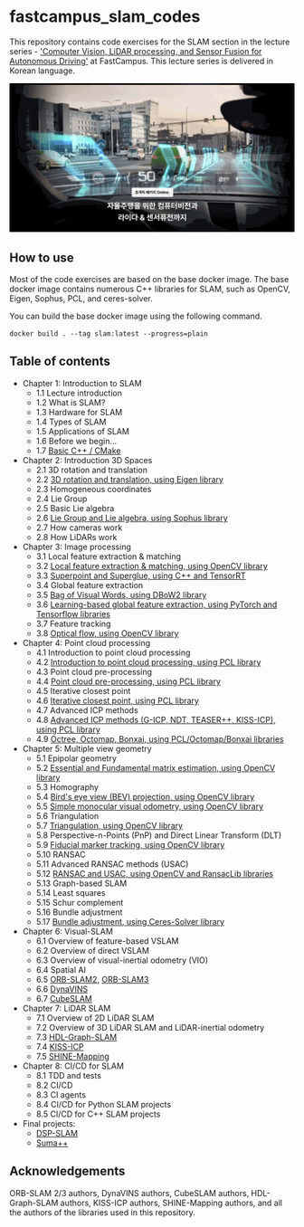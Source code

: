 # fastcampus_slam_codes

This repository contains code exercises for the SLAM section in the lecture series - ['Computer Vision, LiDAR processing, and Sensor Fusion for Autonomous Driving'](https://fastcampus.co.kr/data_online_autovehicle) at FastCampus. This lecture series is delivered in Korean language.

![](title.png)

## How to use

Most of the code exercises are based on the base docker image. The base docker image contains numerous C++ libraries for SLAM, such as OpenCV, Eigen, Sophus, PCL, and ceres-solver. 

You can build the base docker image using the following command. 

```shell
docker build . --tag slam:latest --progress=plain
```

## Table of contents

- Chapter 1: Introduction to SLAM
  - 1.1 Lecture introduction
  - 1.2 What is SLAM?
  - 1.3 Hardware for SLAM
  - 1.4 Types of SLAM
  - 1.5 Applications of SLAM
  - 1.6 Before we begin...
  - 1.7 [Basic C++ / CMake](1_7)
- Chapter 2: Introduction 3D Spaces
  - 2.1 3D rotation and translation
  - 2.2 [3D rotation and translation, using Eigen library](2_2)
  - 2.3 Homogeneous coordinates
  - 2.4 Lie Group
  - 2.5 Basic Lie algebra
  - 2.6 [Lie Group and Lie algebra, using Sophus library](2_6)
  - 2.7 How cameras work
  - 2.8 How LiDARs work
- Chapter 3: Image processing
  - 3.1 Local feature extraction & matching
  - 3.2 [Local feature extraction & matching, using OpenCV library](3_2)
  - 3.3 [Superpoint and Superglue, using C++ and TensorRT](3_3)
  - 3.4 Global feature extraction
  - 3.5 [Bag of Visual Words, using DBoW2 library](3_5)
  - 3.6 [Learning-based global feature extraction, using PyTorch and Tensorflow libraries](3_6)
  - 3.7 Feature tracking
  - 3.8 [Optical flow, using OpenCV library](3_8)
- Chapter 4: Point cloud processing
  - 4.1 Introduction to point cloud processing
  - 4.2 [Introduction to point cloud processing, using PCL library](4_2)
  - 4.3 Point cloud pre-processing
  - 4.4 [Point cloud pre-processing, using PCL library](4_4)
  - 4.5 Iterative closest point
  - 4.6 [Iterative closest point, using PCL library](4_6)
  - 4.7 Advanced ICP methods
  - 4.8 [Advanced ICP methods (G-ICP, NDT, TEASER++, KISS-ICP), using PCL library](4_8)
  - 4.9 [Octree, Octomap, Bonxai, using PCL/Octomap/Bonxai libraries](4_9)
- Chapter 5: Multiple view geometry
  - 5.1 Epipolar geometry
  - 5.2 [Essential and Fundamental matrix estimation, using OpenCV library](5_2)
  - 5.3 Homography
  - 5.4 [Bird's eye view (BEV) projection, using OpenCV library](5_4)
  - 5.5 [Simple monocular visual odometry, using OpenCV library](5_5)
  - 5.6 Triangulation
  - 5.7 [Triangulation, using OpenCV library](5_7)
  - 5.8 Perspective-n-Points (PnP) and Direct Linear Transform (DLT)
  - 5.9 [Fiducial marker tracking, using OpenCV library](5_9)
  - 5.10 RANSAC
  - 5.11 Advanced RANSAC methods (USAC)
  - 5.12 [RANSAC and USAC, using OpenCV and RansacLib libraries](5_12)
  - 5.13 Graph-based SLAM
  - 5.14 Least squares
  - 5.15 Schur complement
  - 5.16 Bundle adjustment
  - 5.17 [Bundle adjustment, using Ceres-Solver library](5_17)
- Chapter 6: Visual-SLAM
  - 6.1 Overview of feature-based VSLAM
  - 6.2 Overview of direct VSLAM
  - 6.3 Overview of visual-inertial odometry (VIO)
  - 6.4 Spatial AI
  - 6.5 [ORB-SLAM2](orb_slam2), [ORB-SLAM3](orb_slam3)
  - 6.6 [DynaVINS](dynavins)
  - 6.7 [CubeSLAM](cubeslam)
- Chapter 7: LiDAR SLAM
  - 7.1 Overview of 2D LiDAR SLAM
  - 7.2 Overview of 3D LiDAR SLAM and LiDAR-inertial odometry
  - 7.3 [HDL-Graph-SLAM](hdl_graph_slam)
  - 7.4 [KISS-ICP](kiss_icp)
  - 7.5 [SHINE-Mapping](shine_mapping)
- Chapter 8: CI/CD for SLAM
  - 8.1 TDD and tests
  - 8.2 CI/CD
  - 8.3 CI agents
  - 8.4 CI/CD for Python SLAM projects
  - 8.5 CI/CD for C++ SLAM projects
- Final projects:
  - [DSP-SLAM]()
  - [Suma++]()

## Acknowledgements

ORB-SLAM 2/3 authors, DynaVINS authors, CubeSLAM authors, HDL-Graph-SLAM authors, KISS-ICP authors, SHINE-Mapping authors, and all the authors of the libraries used in this repository.

